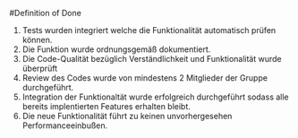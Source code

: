 #Definition of Done

1. Tests wurden integriert welche die Funktionalität automatisch prüfen können.
2. Die Funktion wurde ordnungsgemäß dokumentiert.
3. Die Code-Qualität bezüglich Verständlichkeit und Funktionalität wurde überprüft
4. Review des Codes wurde von mindestens 2 Mitglieder der Gruppe durchgeführt.
5. Integration der Funktionaltät wurde erfolgreich durchgeführt sodass alle bereits implentierten Features erhalten bleibt.
6. Die neue Funktionalität führt zu keinen unvorhergesehen Performanceeinbußen.
